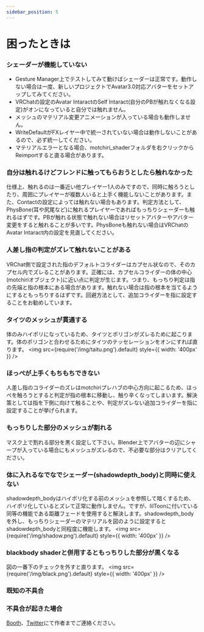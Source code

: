 ```yaml
---
sidebar_position: 5
---
```

# 困ったときは
### シェーダーが機能していない
- Gesture Manager上でテストしてみて動けばシェーダーは正常です。動作しない場合は一度、新しいプロジェクトでAvatar3.0対応アバターをセットアップしてみてください。  
- VRChatの設定のAvatar IntaractのSelf Intaract(自分のPBが触れなくなる設定)がオンになっていると自分では触れません。  
- メッシュのマテリアル変更アニメーションが入っている場合も動作しません。  
- WriteDefaultがFXレイヤー中で統一されていない場合は動作しないことがあるので、必ず統一してください。  
- マテリアルエラーとなる場合、motchiri_shaderフォルダを右クリックからReimportすると直る場合があります。  

### 自分は触れるけどフレンドに触ってもらおうとしたら触れなかった
仕様上、触れるのは一番近い他プレイヤー1人のみですので、同時に触ろうとしたり、周囲にプレイヤーが複数人いると上手く機能しないことがあります。また、Contactの設定によっては触れない場合もあります。判定方法として、PhysBone(耳や尻尾など)に触れるプレイヤーであればもっちりシェーダーも触れるはずです。PBが触れる状態で触れない場合はリセットアバターやアバター変更をすると触れることが多いです。PhysBoneも触れない場合はVRChatのAvatar Intaract内の設定を見直してください。

### 人差し指の判定がズレて触れないことがある
VRChat側で設定された指のデフォルトコライダーはカプセル状なので、そのカプセル内でズレることがあります。正確には、カプセルコライダーの体の中心(motchiriオブジェクト)に近い点に判定が生じます。つまり、もっちり判定は指の先端と指の根本にある場合があります。触れない場合は指の根本を当てるようにするともっちりするはずです。回避方法として、追加コライダーを指に設定することをお勧めしています。

### タイツのメッシュが貫通する
体のみハイポリになっているため、タイツとポリゴンがズレるために起こります。体のポリゴンと合わせるためにタイツのテッセレーションをオンにすれば直ります。
<img
  src={require('/img/taitu.png').default}
  style={{ width: '400px' }}
/>

### ほっぺが上手くもちもちできない
人差し指のコライダーのズレはmotchiriプレハブの中心方向に起こるため、ほっぺを触ろうとすると判定が指の根本に移動し、触り辛くなってしまいます。解決策としては指を下側に向けて触ることや、判定がズレない追加コライダーを指に設定することが挙げられます。

### もっちりした部分のメッシュが割れる
マスク上で割れる部分を黒く設定して下さい。Blender上でアバターの辺にシャープが入っている場合にもメッシュがズレるので、不必要な部分はクリアしてください。

### 体に入れるなでなでシェーダー(shadowdepth_body)と同時に使えない
shadowdepth_bodyはハイポリ化する前のメッシュを参照して暗くするため、ハイポリ化しているとズレて正常に動作しません。ですが、lilToonに付いている同等の機能である距離フェードを使用すると解決します。shadowdepth_bodyを外し、もっちりシェーダーのマテリアルを図のように設定するとshadowdepth_bodyと同程度に機能します。
<img
  src={require('/img/shadow.png').default}
  style={{ width: '400px' }}
/>

### blackbody shaderと併用するともっちりした部分が黒くなる
図の一番下のチェックを外すと直ります。
<img
  src={require('/img/black.png').default}
  style={{ width: '400px' }}
/>

### 既知の不具合


### 不具合が起きた場合
[Booth](https://wataame89.booth.pm)、[Twitter](https://twitter.com/wataameya_vr)にて作者までご連絡ください。  